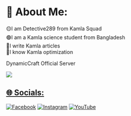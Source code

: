 # 💫 About Me:
🟡I am Detective289 from Kamla Squad<br>🟢I am a Kamla science student from Bangladesh<br>🔴I write Kamla articles<br>🔘I know Kamla optimization

DynamicCraft Official Server

<a href="https://discord.dynamiccraft.xyz"><img src="https://discord.com/api/guilds/1133116729162207364/widget.json">


## 🌐 Socials:
[![Facebook](https://img.shields.io/badge/Facebook-%231877F2.svg?logo=Facebook&logoColor=white)](https://facebook.com/jatir.nanar.fake.id.019) [![Instagram](https://img.shields.io/badge/Instagram-%23E4405F.svg?logo=Instagram&logoColor=white)](https://instagram.com/mr.detective289) [![YouTube](https://img.shields.io/badge/YouTube-%23FF0000.svg?logo=YouTube&logoColor=white)](https://youtube.com/)

